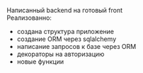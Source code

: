 Написанный backend на готовый front    
Реализованно:
- создана структура приложение
- создание ORM через sqlalchemy
- написание запросов к базе через ORM
- декораторы на авторизацию
- новые функции